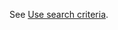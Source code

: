 <!-- markdownlint-disable-file MD041 -->
See [Use search criteria][1].

<!-- Referenced links -->
[1]: ../../options/learn/using-search-criteria.md
